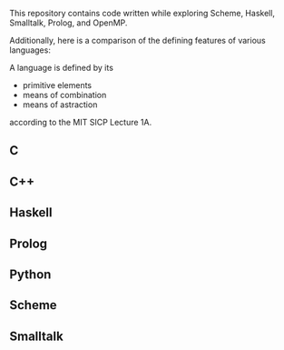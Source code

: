 This repository contains code written while exploring Scheme, Haskell, Smalltalk, Prolog, and OpenMP.

Additionally, here is a comparison of the defining features of various languages:

A language is defined by its
* primitive elements
* means of combination
* means of astraction

according to the MIT SICP Lecture 1A.

## C
## C++
## Haskell
## Prolog
## Python
## Scheme
## Smalltalk


